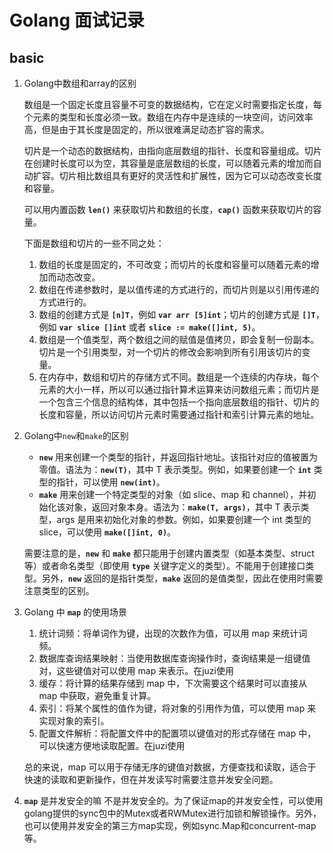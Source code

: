 # Golang 面试记录

## basic

1. Golang中数组和array的区别
    
    数组是一个固定长度且容量不可变的数据结构，它在定义时需要指定长度，每个元素的类型和长度必须一致。数组在内存中是连续的一块空间，访问效率高，但是由于其长度是固定的，所以很难满足动态扩容的需求。
    
    切片是一个动态的数据结构，由指向底层数组的指针、长度和容量组成。切片在创建时长度可以为空，其容量是底层数组的长度，可以随着元素的增加而自动扩容。切片相比数组具有更好的灵活性和扩展性，因为它可以动态改变长度和容量。
    
    可以用内置函数 **`len()`** 来获取切片和数组的长度，**`cap()`** 函数来获取切片的容量。
    
    下面是数组和切片的一些不同之处：
    
    1. 数组的长度是固定的，不可改变；而切片的长度和容量可以随着元素的增加而动态改变。
    2. 数组在传递参数时，是以值传递的方式进行的，而切片则是以引用传递的方式进行的。
    3. 数组的创建方式是 **`[n]T`**，例如 **`var arr [5]int`**；切片的创建方式是 **`[]T`**，例如 **`var slice []int`** 或者 **`slice := make([]int, 5)`**。
    4. 数组是一个值类型，两个数组之间的赋值是值拷贝，即会复制一份副本。切片是一个引用类型，对一个切片的修改会影响到所有引用该切片的变量。
    5. 在内存中，数组和切片的存储方式不同。数组是一个连续的内存块，每个元素的大小一样，所以可以通过指针算术运算来访问数组元素；而切片是一个包含三个信息的结构体，其中包括一个指向底层数组的指针、切片的长度和容量，所以访问切片元素时需要通过指针和索引计算元素的地址。
2. Golang中`new`和`make`的区别
    - **`new`** 用来创建一个类型的指针，并返回指针地址。该指针对应的值被置为零值。语法为：**`new(T)`**，其中 T 表示类型。例如，如果要创建一个 **`int`** 类型的指针，可以使用 **`new(int)`**。
    - **`make`** 用来创建一个特定类型的对象（如 slice、map 和 channel），并初始化该对象，返回对象本身。语法为：**`make(T, args)`**，其中 T 表示类型，args 是用来初始化对象的参数。例如，如果要创建一个 int 类型的 slice，可以使用 **`make([]int, 0)`**。
    
    需要注意的是，**`new`** 和 **`make`** 都只能用于创建内置类型（如基本类型、struct 等）或者命名类型（即使用 **`type`** 关键字定义的类型）。不能用于创建接口类型。另外，**`new`** 返回的是指针类型，**`make`** 返回的是值类型，因此在使用时需要注意类型的区别。
3. Golang 中 **`map`** 的使用场景
    1. 统计词频：将单词作为键，出现的次数作为值，可以用 map 来统计词频。
    2. 数据库查询结果映射：当使用数据库查询操作时，查询结果是一组键值对，这些键值对可以使用 map 来表示。在juzi使用
    3. 缓存：将计算的结果存储到 map 中，下次需要这个结果时可以直接从 map 中获取，避免重复计算。
    4. 索引：将某个属性的值作为键，将对象的引用作为值，可以使用 map 来实现对象的索引。
    5. 配置文件解析：将配置文件中的配置项以键值对的形式存储在 map 中，可以快速方便地读取配置。在juzi使用
    
    总的来说，map 可以用于存储无序的键值对数据，方便查找和读取，适合于快速的读取和更新操作，但在并发读写时需要注意并发安全问题。
4.  **`map`** 是并发安全的嘛
不是并发安全的。为了保证map的并发安全性，可以使用golang提供的sync包中的Mutex或者RWMutex进行加锁和解锁操作。另外，也可以使用并发安全的第三方map实现，例如sync.Map和concurrent-map等。